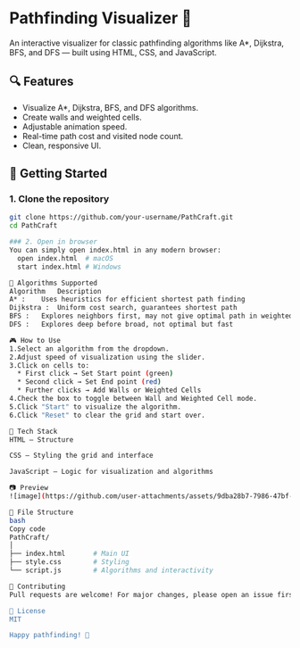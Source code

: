 # Pathfinding Visualizer 🧭

An interactive visualizer for classic pathfinding algorithms like A*, Dijkstra, BFS, and DFS — built using HTML, CSS, and JavaScript.

## 🔍 Features

- Visualize A*, Dijkstra, BFS, and DFS algorithms.
- Create walls and weighted cells.
- Adjustable animation speed.
- Real-time path cost and visited node count.
- Clean, responsive UI.

## 🚀 Getting Started

### 1. Clone the repository
```bash
git clone https://github.com/your-username/PathCraft.git
cd PathCraft

### 2. Open in browser
You can simply open index.html in any modern browser:
  open index.html  # macOS
  start index.html # Windows

🧠 Algorithms Supported
Algorithm	Description
A* :	Uses heuristics for efficient shortest path finding
Dijkstra :	Uniform cost search, guarantees shortest path
BFS :	Explores neighbors first, may not give optimal path in weighted graphs
DFS :	Explores deep before broad, not optimal but fast

🎮 How to Use
1.Select an algorithm from the dropdown.
2.Adjust speed of visualization using the slider.
3.Click on cells to:
  * First click → Set Start point (green)
  * Second click → Set End point (red)
  * Further clicks → Add Walls or Weighted Cells
4.Check the box to toggle between Wall and Weighted Cell mode.
5.Click "Start" to visualize the algorithm.
6.Click "Reset" to clear the grid and start over.

🧱 Tech Stack
HTML – Structure

CSS – Styling the grid and interface

JavaScript – Logic for visualization and algorithms

📷 Preview
![image](https://github.com/user-attachments/assets/9dba28b7-7986-47bf-8517-bddd08028478)

📂 File Structure
bash
Copy code
PathCraft/
│
├── index.html       # Main UI
├── style.css        # Styling
└── script.js        # Algorithms and interactivity

🤝 Contributing
Pull requests are welcome! For major changes, please open an issue first to discuss what you'd like to change.

📄 License
MIT

Happy pathfinding! 🚀
